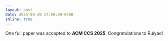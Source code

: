 ```yaml
---
layout: post
date: 2025-08-20 17:59:00-0400
inline: true
---
```


One full paper was accepted to **ACM CCS 2025**. Congratulations to Ruiyao!
